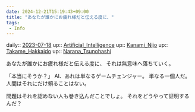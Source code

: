 ```yaml
---
date: 2024-12-21T15:19:43+09:00
title: "あなたが誰かにお疲れ様だと伝える度に、"
tags:
 - Info
---
```


daily:: [2023-07-18](/Daily_Note/2023-07-18.md)
up:: [Artificial_Intelligence](../Bar/Novel/Topics/Artificial_Intelligence.md)
up:: [Kanami_Nijo](../Bar/Novel/Nacaria/Kanami_Nijo.md)
up:: [Takame_Hakkaido](../Bar/Novel/Nacaria/Takame_Hakkaido.md)
up:: [Narana_Tsunohashi](../Bar/Novel/Nacaria/Narana_Tsunohashi.md)

あなたが誰かにお疲れ様だと伝える度に、
それは無意味へ落ちていく。

「本当にそうか？」
AI、あれは単なるゲームチェンジャー。
単なる一個人だ。人間はそれにだけ頼ることはない。

問題はそれを認めない人も巻き込んだことでしょ。
それをどうやって証明するんだ？